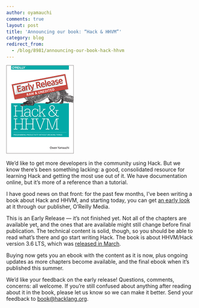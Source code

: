 ```yaml
---
author: oyamauchi
comments: true
layout: post
title: 'Announcing our book: “Hack & HHVM”'
category: blog
redirect_from:
  - /blog/8981/announcing-our-book-hack-hhvm
---
```


![Book cover](/static/images/posts/rc_cat.gif)

We’d like to get more developers in the community using Hack. But we know there’s been something lacking: a good, consolidated resource for learning Hack and getting the most use out of it. We have documentation online, but it’s more of a reference than a tutorial.

<!--truncate-->

I have good news on that front: for the past few months, I’ve been writing a book about Hack and HHVM, and starting today, you can get [an early look](http://shop.oreilly.com/product/0636920037194.do) at it through our publisher, O’Reilly Media.

This is an Early Release — it’s not finished yet. Not all of the chapters are available yet, and the ones that are available might still change before final publication. The technical content is solid, though, so you should be able to read what’s there and go start writing Hack. The book is about HHVM/Hack version 3.6 LTS, which was [released in March](http://hhvm.com/blog/8849/hhvm-3-6-0).

Buying now gets you an ebook with the content as it is now, plus ongoing updates as more chapters become available, and the final ebook when it’s published this summer.

We’d like your feedback on the early release! Questions, comments, concerns: all welcome. If you’re still confused about anything after reading about it in the book, please let us know so we can make it better. Send your feedback to [book@hacklang.org](mailto:book@hacklang.org).
